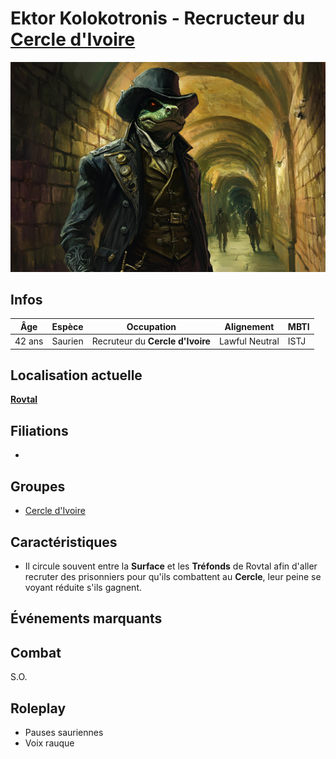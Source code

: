 # Ektor Kolokotronis - Recructeur du [Cercle d'Ivoire](../../VILLES/Rovtal.md#le-cercle-divoire---club-de-combat-mondain)
![Ektor Kolokotronis](../../../_images/EktorKolokotronis.png)

## Infos 

| Âge | Espèce | Occupation | Alignement | MBTI |
| --- | ------ | ---------- | ---------- | ---- |
| 42 ans | Saurien | Recruteur du **Cercle d'Ivoire** | Lawful Neutral | ISTJ |

## Localisation actuelle
[**Rovtal**](../../VILLES/Rovtal.md)

## Filiations
* 

## Groupes 
* [Cercle d'Ivoire](../../VILLES/Rovtal.md#le-cercle-divoire---club-de-combat-mondain)

## Caractéristiques
* Il circule souvent entre la **Surface** et les **Tréfonds** de Rovtal afin d'aller recruter des prisonniers pour qu'ils combattent au **Cercle**, leur peine se voyant réduite s'ils gagnent.

## Événements marquants

## Combat
S.O.

## Roleplay
* Pauses sauriennes
* Voix rauque